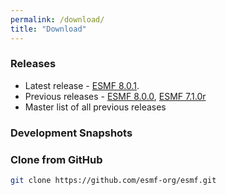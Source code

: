 ```yaml
---
permalink: /download/
title: "Download"
---
```


### Releases

- Latest release - [ESMF 8.0.1](https://github.com/esmf-org/esmf/releases/latest).
- Previous releases - [ESMF 8.0.0](https://github.com/esmf-org/esmf/releases/tag/ESMF_8_0_0), [ESMF 7.1.0r](https://github.com/esmf-org/esmf/releases/tag/ESMF_7_1_0r)
- Master list of all previous releases

### Development Snapshots



### Clone from GitHub
```bash
git clone https://github.com/esmf-org/esmf.git
```
